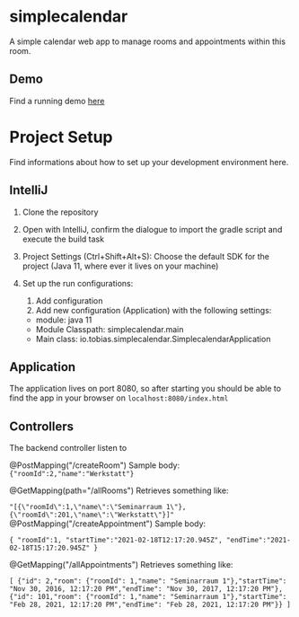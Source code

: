 # simplecalendar
A simple calendar web app to manage rooms and appointments within this room.

## Demo

Find a running demo [here](https://immense-retreat-76466.herokuapp.com/index.html "Demo")

# Project Setup
Find informations about how to set up your development environment here.

## IntelliJ
1. Clone the repository
2. Open with IntelliJ, confirm the dialogue to import the gradle script and execute the build task
3. Project Settings (Ctrl+Shift+Alt+S): Choose the default SDK for the project (Java 11, where ever it lives on your machine)

4. Set up the run configurations:
    1. Add configuration
    2. Add new configuration (Application) with the following settings:
      - module: java 11
      - Module Classpath: simplecalendar.main
      - Main class: io.tobias.simplecalendar.SimplecalendarApplication


## Application
The application lives on port 8080, so after starting you should be able to find the app in your browser on `localhost:8080/index.html`


## Controllers
The backend controller listen to 

@PostMapping("/createRoom")
Sample body:
`{"roomId":2,"name":"Werkstatt"}`

@GetMapping(path="/allRooms")
Retrieves something like:

`"[{\"roomId\":1,\"name\":\"Seminarraum 1\"},{\"roomId\":201,\"name\":\"Werkstatt\"}]"`
@PostMapping("/createAppointment")
Sample body:

`{
"roomId":1,
"startTime":"2021-02-18T12:17:20.945Z",
"endTime":"2021-02-18T15:17:20.945Z"
}`


@GetMapping("/allAppointments")
Retrieves something like:

`[
{"id": 2,"room": {"roomId": 1,"name": "Seminarraum 1"},"startTime": "Nov 30, 2016, 12:17:20 PM","endTime": "Nov 30, 2017, 12:17:20 PM"},
{"id": 101,"room": {"roomId": 1,"name": "Seminarraum 1"},"startTime": "Feb 28, 2021, 12:17:20 PM","endTime": "Feb 28, 2021, 12:17:20 PM"}}
]`
